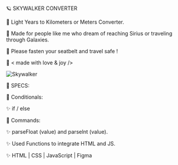 🪐 SKYWALKER CONVERTER

🌟 Light Years to Kilometers or Meters Converter. 

🌟 Made for people like me who dream of reaching Sirius or traveling through Galaxies.
 
🌟 Please fasten your seatbelt and travel safe ! 

🤎 < made with love & joy />

![Skywalker](https://user-images.githubusercontent.com/113218619/202508147-d3182389-c72a-49c6-a1d2-a38c28be6653.png)


📌 SPECS:


💫 Conditionals:

✨ if / else

💫 Commands:

✨ parseFloat (value) and parselnt (value).

✨ Used Functions to integrate HTML and JS.

✨ HTML | CSS | JavaScript | Figma

